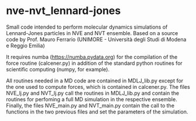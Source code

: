 # nve-nvt_lennard-jones

Small code intended to perform molecular dynamics simulations of Lennard-Jones particles in NVE and NVT ensemble. 
Based on a source code by Prof. Mauro Ferrario (UNIMORE - Università degli Studi di Modena e Reggio Emilia)

It requires numba (https://numba.pydata.org) for the compilation of the force routine (calcener.py) in addition of the standard python routines for scientific computing (numpy, for example).

All routines needed in a MD code are contained in MDLJ_lib.py except for the one used to compute forces, which is contained in calcener.py.
The files NVE_lj.py and NVT_lj.py call the routines in MDLJ_lib.py and contain the routines for perfoming a full MD simulation in the respective ensemble.
Finally, the files NVE_main.py and NVT_main.py contain the call to the functions in the two previous files and set the parameters of the simulation.
